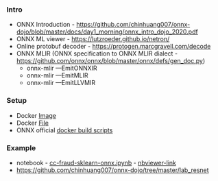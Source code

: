 

### Intro

- ONNX Introduction - https://github.com/chinhuang007/onnx-dojo/blob/master/docs/day1_morning/onnx_intro_dojo_2020.pdf
- ONNX ML viewer - https://lutzroeder.github.io/netron/
- Online protobuf decoder - https://protogen.marcgravell.com/decode
- ONNX MLIR (ONNX specification to ONNX MLIR dialect -
https://github.com/onnx/onnx/blob/master/onnx/defs/gen_doc.py)
  - onnx-mlir —EmitONNXIR
  - onnx-mlir —EmitMLIR
  - onnx-mlir —EmitLLVMIR

### Setup

- Docker [Image](https://hub.docker.com/repository/docker/sangeek/onnx-dev-env/tags?page=1)
- Docker [File](https://github.com/chinhuang007/onnx-dojo/tree/master/docker)
- ONNX official [docker build scripts](https://github.com/onnx/onnx-docker)

### Example

- notebook - [cc-fraud-sklearn-onnx.ipynb](cc-fraud-sklearn-onnx.ipynb) - [nbviewer-link](https://nbviewer.jupyter.org/github/ksangeek/onnx-experiments/blob/master/basics/cc-fraud-sklearn-onnx.ipynb)
- https://github.com/chinhuang007/onnx-dojo/tree/master/lab_resnet
